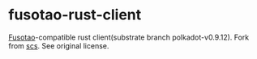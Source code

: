 # fusotao-rust-client

[Fusotao](https://github.com/uinb/fusotao)-compatible rust client(substrate branch polkadot-v0.9.12). Fork from [scs](https://github.com/scs/substrate-api-client). See original license.
